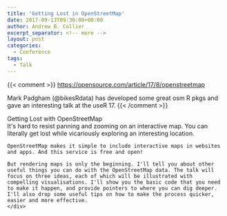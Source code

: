 ```yaml
---
title: 'Getting Lost in OpenStreetMap'
date: 2017-09-13T09:30:00+00:00
author: Andrew B. Collier
excerpt_separator: <!-- more -->
layout: post
categories:
  - Conference
tags:
  - Talk
---
```


{{< comment >}}
https://opensource.com/article/17/8/openstreetmap

Mark Padgham (@bikesRdata) has developed some great osm R pkgs and gave an interesting talk at the useR 17.
{{< /comment >}}

<div class="talk">
	<div class="title">
	Getting Lost with OpenStreetMap
	</div>
	<div class="abstract">
	It's hard to resist panning and zooming on an interactive map. You can literally get lost while vicariously exploring an interesting location.

	OpenStreetMap makes it simple to include interactive maps in websites and apps. And this service is free and open!

	But rendering maps is only the beginning. I'll tell you about other useful things you can do with the OpenStreetMap data. The talk will focus on three ideas, each of which will be illustrated with compelling visualisations. I'll show you the basic code that you need to make it happen, and provide pointers to where you can dig deeper. I'll also drop some useful tips on how to make the process quicker, easier and more effective.
	</div>
</div>